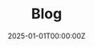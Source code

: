 ---
title: "Blog"
description: "Thoughts on modern web development, AI-powered tools, cloud architecture, and technology leadership from my experience building scalable solutions"
date: 2025-01-01T00:00:00Z
draft: false
---